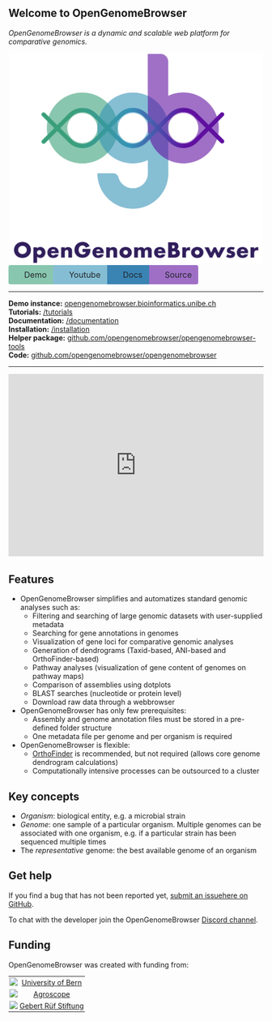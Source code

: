 <link rel="shortcut icon" type="image/svg+xml" href="/favicon.svg">

## Welcome to OpenGenomeBrowser

_OpenGenomeBrowser is a dynamic and scalable web platform for comparative genomics._

<div align="center">
<img src="https://raw.githubusercontent.com/opengenomebrowser/opengenomebrowser/master/website/static/global/customicons/ogb-full.svg"  width="500px">
</div>

<style type="text/css">
    #ogb-btns > .ogb-btn {
        padding-left: 30px;
        background-repeat: no-repeat;
        background-position: top 50% left 10px;
        background-size: 16px;
        font-family: -apple-system, BlinkMacSystemFont, "Segoe UI", Roboto, "Helvetica Neue", Arial, "Noto Sans", sans-serif, "Apple Color Emoji", "Segoe UI Emoji", "Segoe UI Symbol", "Noto Color Emoji";
        font-size: 1rem;
        font-weight: 400;
        line-height: 1.5;
        color: #212529;
        text-align: left;

    }

    #ogb-btn-demo {
        background-image: url('/media/demo.svg');
        background-color: #88c6af;
    }

    #ogb-btn-youtube {
        background-image: url('/media/youtube.svg');
        background-color: #85bed4;
    }

    #ogb-btn-docs {
        background-image: url('/media/docs.svg');
        background-color: #3a84b4;
    }

    #ogb-btn-source {
        background-image: url('/media/source.svg');
        background-color: #9f6fc6;
    }

    .ogb-btn:hover {
        filter: brightness(0.8);
    }

    .ogb-btn {
        color: #212529;
        text-decoration: none !important;
        display: inline-block;
        font-weight: 400;
        text-align: center;
        -webkit-user-select: none;
        -moz-user-select: none;
        -ms-user-select: none;
        user-select: none;
        border: 1px solid transparent;
        padding: .375rem .75rem;
        font-size: 1rem;
        line-height: 1.5;
        border-radius: .25rem;
        transition: color .15s ease-in-out, background-color .15s ease-in-out, border-color .15s ease-in-out, filter .15s ease-in-out;
    }

    #ogb-btns {
        position: relative;
        display: -ms-inline-flexbox;
        display: inline-flex;
        vertical-align: middle;
    }

    .ogb-btn:not(:disabled):not(.disabled) {
        cursor: pointer;
    }

    #ogb-btns > #ogb-btns:not(:last-child) > .ogb-btn, #ogb-btns > .ogb-btn:not(:last-child) {
        border-top-right-radius: 0;
        border-bottom-right-radius: 0;
    }

    #ogb-btns > #ogb-btns:not(:first-child) > .ogb-btn, #ogb-btns > .ogb-btn:not(:first-child) {
        border-top-left-radius: 0;
        border-bottom-left-radius: 0;
    }
</style>

<div id="ogb-btns" aria-label="OpenGenomeBrowser links panel">
    <a id="ogb-btn-demo" type="button" class="ogb-btn"
    href="https://opengenomebrowser.bioinformatics.unibe.ch/"
    >Demo</a>
    <a id="ogb-btn-youtube" type="button" class="ogb-btn"
    href="https://www.youtube.com/watch?v=rkWREfcwPKQ"
    >Youtube</a>
    <a id="ogb-btn-docs" type="button" class="ogb-btn"
    href="https://opengenomebrowser.github.io/"
    >Docs</a>
    <a id="ogb-btn-source" type="button" class="ogb-btn"
    href="https://github.com/opengenomebrowser/opengenomebrowser"
    >Source</a>
</div>

<hr>

**Demo instance:**
[opengenomebrowser.bioinformatics.unibe.ch](https://opengenomebrowser.bioinformatics.unibe.ch/) <br>
**Tutorials:**
[/tutorials](/tutorials/index.md) <br>
**Documentation:**
[/documentation](/documentation/index.md) <br>
**Installation:**
[/installation](/installation.md) <br>
**Helper package:**
[github.com/opengenomebrowser/opengenomebrowser-tools](https://github.com/opengenomebrowser/opengenomebrowser-tools) <br>
**Code:**
[github.com/opengenomebrowser/opengenomebrowser](https://github.com/opengenomebrowser/opengenomebrowser) <br>

<hr>

<iframe src="https://www.youtube.com/embed/rkWREfcwPKQ" allow="encrypted-media" allowfullscreen frameborder="0" scrolling="no" style="overflow:hidden;height:360px;width:100%" height="360" width="100%"></iframe>

## Features

- OpenGenomeBrowser simplifies and automatizes standard genomic analyses such as:
    - Filtering and searching of large genomic datasets with user-supplied metadata
    - Searching for gene annotations in genomes
    - Visualization of gene loci for comparative genomic analyses
    - Generation of dendrograms (Taxid-based, ANI-based and OrthoFinder-based)
    - Pathway analyses (visualization of gene content of genomes on pathway maps)
    - Comparison of assemblies using dotplots
    - BLAST searches (nucleotide or protein level)
    - Download raw data through a webbrowser
- OpenGenomeBrowser has only few prerequisites:
    - Assembly and genome annotation files must be stored in a pre-defined folder structure
    - One metadata file per genome and per organism is required
- OpenGenomeBrowser is flexible:
    - [OrthoFinder](https://github.com/davidemms/OrthoFinder) is recommended, but not required (allows core genome
      dendrogram calculations)
    - Computationally intensive processes can be outsourced to a cluster

## Key concepts

- _Organism_: biological entity, e.g. a microbial strain
- _Genome_: one sample of a particular organism. Multiple genomes can be associated with one organism, e.g. if a
  particular strain has been sequenced multiple times
- The _representative_ genome: the best available genome of an organism

## Get help

If you find a bug that has not been reported
yet, [submit an issuehere on GitHub](https://github.com/opengenomebrowser/opengenomebrowser/issues).

To chat with the developer join the OpenGenomeBrowser [Discord channel](https://discord.gg/mDm4fqf).

## Funding

OpenGenomeBrowser was created with funding from:

<style type="text/css">
.tg { width:100%; border:none }
.tg td { padding:2px; border:none }
.tg th { border:none }
.tg .tg-9wq8{ border:none; text-align:center; vertical-align:middle }
.mini-img{ width:120px; margin:0; padding:0 }
</style>
<table class="tg">
<tbody>
  <tr>
    <td class="tg-9wq8"><img src="https://opengenomebrowser.bioinformatics.unibe.ch/static/index/images/unibe.png" class="mini-img"/></td>
    <td class="tg-9wq8"><a href="https://www.bioinformatics.unibe.ch/">University of Bern</a></td>
  </tr>
  <tr>
    <td class="tg-9wq8"><img src="https://opengenomebrowser.bioinformatics.unibe.ch/static/index/images/agroscope.png" class="mini-img"/></td>
    <td class="tg-9wq8"><a href="https://www.agroscope.admin.ch/">Agroscope</a></td>
  </tr>
  <tr>
    <td class="tg-9wq8"><img src="https://opengenomebrowser.bioinformatics.unibe.ch/static/index/images/GRS.jpg" class="mini-img"/></td>
    <td class="tg-9wq8"><a href="https://www.grstiftung.ch/">Gebert Rüf Stiftung</a></td>
  </tr>
</tbody>
</table>
